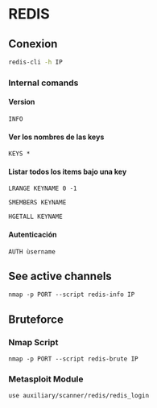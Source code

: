# REDIS

## Conexion 
```bash
redis-cli -h IP
```
### Internal comands
#### Version
```redis
INFO
```
#### Ver los nombres de las keys
```redis
KEYS *
```
#### Listar todos los items bajo una key 
```
LRANGE KEYNAME 0 -1
```
```
SMEMBERS KEYNAME
```
```
HGETALL KEYNAME
```
#### Autenticación
```
AUTH ùsername
```

## See active channels
```nmap
nmap -p PORT --script redis-info IP
```

## Bruteforce
### Nmap Script
```nmap
nmap -p PORT --script redis-brute IP
```
### Metasploit Module
```
use auxiliary/scanner/redis/redis_login
```
